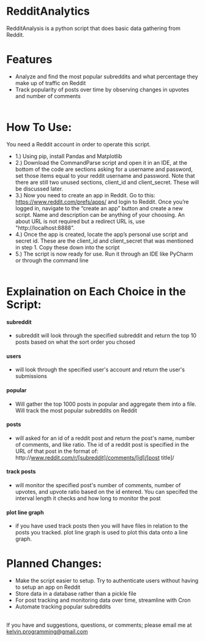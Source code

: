 # RedditAnalytics
RedditAnalysis is a python script that does basic data gathering from Reddit.

# Features
* Analyze and find the most popular subreddits and what percentage they make up of traffic on Reddit
* Track popularity of posts over time by observing changes in upvotes and number of comments
<br/><br/>

# How To Use:
You need a Reddit account in order to operate this script.
- 1.)	Using pip, install Pandas and Matplotlib
- 2.) Download the CommandParse script and open it in an IDE, at the bottom of the code are sections asking for a username and password, set those items equal to your reddit username and password. Note that there are still two unused sections, client_id and client_secret. These will be discussed later.
- 3.)	Now you need to create an app in Reddit. Go to this: https://www.reddit.com/prefs/apps/ and login to Reddit. Once you’re logged in, navigate to the “create an app” button and create a new script. Name and description can be anything of your choosing. An about URL is not required but a redirect URL is, use "ht<span>tp://</span>localhost:8888”.
- 4.)	Once the app is created, locate the app’s personal use script and secret id. These are the client_id and client_secret that was mentioned in step 1. Copy these down into the script
- 5.)	The script is now ready for use. Run it through an IDE like PyCharm or through the command line
<br/><br/>

# Explaination on Each Choice in the Script:
#### subreddit ####
- subreddit will look through the specified subreddit and return the top 10 posts based on what the sort order you chosed
#### users ####
- will look through the specified user's account and return the user's submissions
#### popular ####
- Will gather the top 1000 posts in popular and aggregate them into a file. Will track the most popular subreddits on Reddit
#### posts ####
- will asked for an id of a reddit post and return the post's name, number of comments, and like ratio. The id of a reddit post is specified in the URL of that post in the format of:
http://<span></span>www.reddit.com/r/[subreddit]/comments/[id]/[post title]/
#### track posts ####
- will monitor the specified post's number of comments, number of upvotes, and upvote ratio based on the id entered. You can specifed the interval length it checks and how long to monitor the post
#### plot line graph ####
- if you have used track posts then you will have files in relation to the posts you tracked. plot line graph is used to plot this data onto a line graph.

# Planned Changes:
- Make the script easier to setup. Try to authenticate users without having to setup an app on Reddit
- Store data in a database rather than a pickle file
- For post tracking and monitoring data over time, streamline with Cron
- Automate tracking popular subreddits
<br/><br/>

If you have and suggestions, questions, or comments; please email me at kelvin.programming@gmail.com

